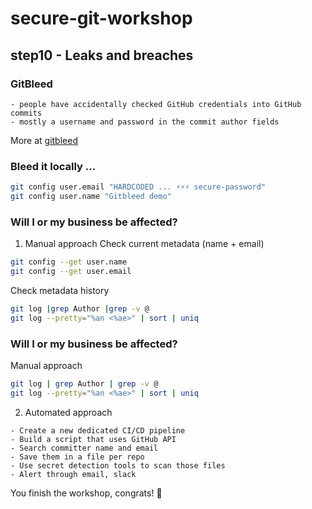 # secure-git-workshop

## step10 - Leaks and breaches 

### GitBleed

```
- people have accidentally checked GitHub credentials into GitHub commits
- mostly a username and password in the commit author fields
```
More at [gitbleed](https://www.notgitbleed.com/gitbleed)

### Bleed it locally ...
```bash
git config user.email "HARDCODED ... ⚡⚡⚡ secure-password"
git config user.name "Gitbleed demo" 
```

### Will I or my business be affected?
1. Manual approach
Check current metadata (name + email)
```bash
git config --get user.name        
git config --get user.email
```

Check metadata history
```bash
git log |grep Author |grep -v @
git log --pretty="%an <%ae>" | sort | uniq
```

### Will I or my business be affected?
Manual approach
```bash
git log | grep Author | grep -v @ 
git log --pretty="%an <%ae>" | sort | uniq  
```

2. Automated approach
```
- Create a new dedicated CI/CD pipeline
- Build a script that uses GitHub API
- Search committer name and email
- Save them in a file per repo
- Use secret detection tools to scan those files
- Alert through email, slack
```

You finish the workshop, congrats! 🎉 
